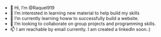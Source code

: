 - 👋 Hi, I’m @Raquel919
- 👀 I’m interested in learning new material to help build my skills
- 🌱 I’m currently learning howw to successfully build a website.
- 💞️ I’m looking to collaborate on group projects and programming skills.
- 📫 I am reachable by email currently. I am created a linkedIn soon.:)

<!---
raquel919/raquel919 is a ✨ special ✨ repository because its `README.md` (this file) appears on your GitHub profile.
You can click the Preview link to take a look at your changes.
--->

